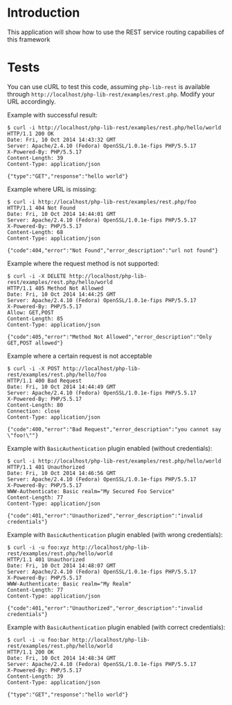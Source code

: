 # Introduction
This application will show how to use the REST service routing capabilies of 
this framework

# Tests
You can use cURL to test this code, assuming `php-lib-rest` is available 
through `http://localhost/php-lib-rest/examples/rest.php`. Modify your URL
accordingly.

Example with successful result:

    $ curl -i http://localhost/php-lib-rest/examples/rest.php/hello/world
    HTTP/1.1 200 OK
    Date: Fri, 10 Oct 2014 14:43:32 GMT
    Server: Apache/2.4.10 (Fedora) OpenSSL/1.0.1e-fips PHP/5.5.17
    X-Powered-By: PHP/5.5.17
    Content-Length: 39
    Content-Type: application/json

    {"type":"GET","response":"hello world"}

Example where URL is missing:

    $ curl -i http://localhost/php-lib-rest/examples/rest.php/foo
    HTTP/1.1 404 Not Found
    Date: Fri, 10 Oct 2014 14:44:01 GMT
    Server: Apache/2.4.10 (Fedora) OpenSSL/1.0.1e-fips PHP/5.5.17
    X-Powered-By: PHP/5.5.17
    Content-Length: 68
    Content-Type: application/json

    {"code":404,"error":"Not Found","error_description":"url not found"}

Example where the request method is not supported:

    $ curl -i -X DELETE http://localhost/php-lib-rest/examples/rest.php/hello/world
    HTTP/1.1 405 Method Not Allowed
    Date: Fri, 10 Oct 2014 14:44:25 GMT
    Server: Apache/2.4.10 (Fedora) OpenSSL/1.0.1e-fips PHP/5.5.17
    X-Powered-By: PHP/5.5.17
    Allow: GET,POST
    Content-Length: 85
    Content-Type: application/json

    {"code":405,"error":"Method Not Allowed","error_description":"Only GET,POST allowed"}

Example where a certain request is not acceptable

    $ curl -i -X POST http://localhost/php-lib-rest/examples/rest.php/hello/foo
    HTTP/1.1 400 Bad Request
    Date: Fri, 10 Oct 2014 14:44:49 GMT
    Server: Apache/2.4.10 (Fedora) OpenSSL/1.0.1e-fips PHP/5.5.17
    X-Powered-By: PHP/5.5.17
    Content-Length: 80
    Connection: close
    Content-Type: application/json

    {"code":400,"error":"Bad Request","error_description":"you cannot say \"foo!\""}

Example with `BasicAuthentication` plugin enabled (without credentials):

    $ curl -i http://localhost/php-lib-rest/examples/rest.php/hello/world
    HTTP/1.1 401 Unauthorized
    Date: Fri, 10 Oct 2014 14:46:56 GMT
    Server: Apache/2.4.10 (Fedora) OpenSSL/1.0.1e-fips PHP/5.5.17
    X-Powered-By: PHP/5.5.17
    WWW-Authenticate: Basic realm="My Secured Foo Service"
    Content-Length: 77
    Content-Type: application/json

    {"code":401,"error":"Unauthorized","error_description":"invalid credentials"}

Example with `BasicAuthentication` plugin enabled (with wrong credentials):

    $ curl -i -u foo:xyz http://localhost/php-lib-rest/examples/rest.php/hello/world
    HTTP/1.1 401 Unauthorized
    Date: Fri, 10 Oct 2014 14:48:07 GMT
    Server: Apache/2.4.10 (Fedora) OpenSSL/1.0.1e-fips PHP/5.5.17
    X-Powered-By: PHP/5.5.17
    WWW-Authenticate: Basic realm="My Realm"
    Content-Length: 77
    Content-Type: application/json

    {"code":401,"error":"Unauthorized","error_description":"invalid credentials"}

Example with `BasicAuthentication` plugin enabled (with correct credentials):

    $ curl -i -u foo:bar http://localhost/php-lib-rest/examples/rest.php/hello/world
    HTTP/1.1 200 OK
    Date: Fri, 10 Oct 2014 14:48:34 GMT
    Server: Apache/2.4.10 (Fedora) OpenSSL/1.0.1e-fips PHP/5.5.17
    X-Powered-By: PHP/5.5.17
    Content-Length: 39
    Content-Type: application/json

    {"type":"GET","response":"hello world"}
